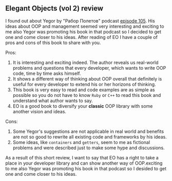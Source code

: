 ## Elegant Objects (vol 2) review
I found out about Yegor by "Рабор Полетов" podcast [episode 105][link_razbor_poletov_105]. His ideas about OOP and management seemed very interesting and exciting to me also Yegor was promoting his book in that podcast so I decided to get one and come closer to his ideas.
After reading of EO I have a couple of pros and cons of this book to share with you.

Pros:
1. It is interesting and exciting indeed. The author reveals us real-world problems and questions that every developer, which wants to write OOP code, time by time asks himself.
2. It shows a different way of thinking about OOP overall that definitely is useful for every developer to extend his or her horizons of thinking.
3. This book is very easy to read and code examples are as simple as possible so you do not have to know `Ruby` or `C++` to read this book and understand what author wants to say.
4. EO is a good book to diversify your **classic** OOP library with some another vision and ideas.

Cons:
1. Some Yegor's suggestions are not applicable in real world and benefits are not so good to rewrite all existing code and frameworks by his ideas.
2. Some ideas, like `containers` and `getters`, seem to me as fictional problems and were described just to make some hype and discussions.

As a result of this short review, I want to say that EO has a right to take a place in your developer library and can show another way of OOP.exciting to me also Yegor was promoting his book in that podcast so I desided to get one and come closer to his ideas.

[link_razbor_poletov_105]: http://razbor-poletov.com/2016/03/episode-105.html